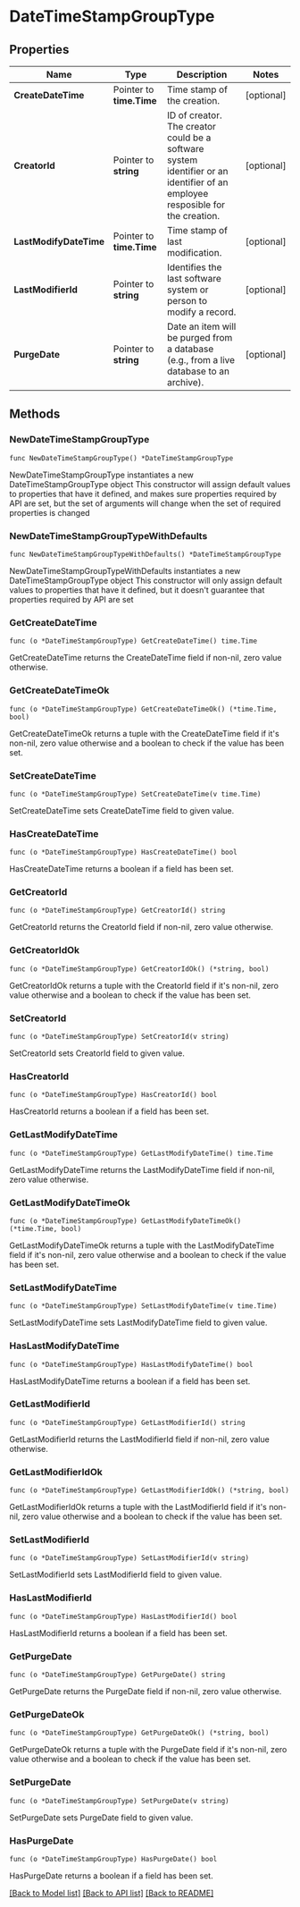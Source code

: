 # DateTimeStampGroupType

## Properties

Name | Type | Description | Notes
------------ | ------------- | ------------- | -------------
**CreateDateTime** | Pointer to **time.Time** | Time stamp of the creation. | [optional] 
**CreatorId** | Pointer to **string** | ID of creator. The creator could be a software system identifier or an identifier of an employee resposible for the creation. | [optional] 
**LastModifyDateTime** | Pointer to **time.Time** | Time stamp of last modification. | [optional] 
**LastModifierId** | Pointer to **string** | Identifies the last software system or person to modify a record. | [optional] 
**PurgeDate** | Pointer to **string** | Date an item will be purged from a database (e.g., from a live database to an archive). | [optional] 

## Methods

### NewDateTimeStampGroupType

`func NewDateTimeStampGroupType() *DateTimeStampGroupType`

NewDateTimeStampGroupType instantiates a new DateTimeStampGroupType object
This constructor will assign default values to properties that have it defined,
and makes sure properties required by API are set, but the set of arguments
will change when the set of required properties is changed

### NewDateTimeStampGroupTypeWithDefaults

`func NewDateTimeStampGroupTypeWithDefaults() *DateTimeStampGroupType`

NewDateTimeStampGroupTypeWithDefaults instantiates a new DateTimeStampGroupType object
This constructor will only assign default values to properties that have it defined,
but it doesn't guarantee that properties required by API are set

### GetCreateDateTime

`func (o *DateTimeStampGroupType) GetCreateDateTime() time.Time`

GetCreateDateTime returns the CreateDateTime field if non-nil, zero value otherwise.

### GetCreateDateTimeOk

`func (o *DateTimeStampGroupType) GetCreateDateTimeOk() (*time.Time, bool)`

GetCreateDateTimeOk returns a tuple with the CreateDateTime field if it's non-nil, zero value otherwise
and a boolean to check if the value has been set.

### SetCreateDateTime

`func (o *DateTimeStampGroupType) SetCreateDateTime(v time.Time)`

SetCreateDateTime sets CreateDateTime field to given value.

### HasCreateDateTime

`func (o *DateTimeStampGroupType) HasCreateDateTime() bool`

HasCreateDateTime returns a boolean if a field has been set.

### GetCreatorId

`func (o *DateTimeStampGroupType) GetCreatorId() string`

GetCreatorId returns the CreatorId field if non-nil, zero value otherwise.

### GetCreatorIdOk

`func (o *DateTimeStampGroupType) GetCreatorIdOk() (*string, bool)`

GetCreatorIdOk returns a tuple with the CreatorId field if it's non-nil, zero value otherwise
and a boolean to check if the value has been set.

### SetCreatorId

`func (o *DateTimeStampGroupType) SetCreatorId(v string)`

SetCreatorId sets CreatorId field to given value.

### HasCreatorId

`func (o *DateTimeStampGroupType) HasCreatorId() bool`

HasCreatorId returns a boolean if a field has been set.

### GetLastModifyDateTime

`func (o *DateTimeStampGroupType) GetLastModifyDateTime() time.Time`

GetLastModifyDateTime returns the LastModifyDateTime field if non-nil, zero value otherwise.

### GetLastModifyDateTimeOk

`func (o *DateTimeStampGroupType) GetLastModifyDateTimeOk() (*time.Time, bool)`

GetLastModifyDateTimeOk returns a tuple with the LastModifyDateTime field if it's non-nil, zero value otherwise
and a boolean to check if the value has been set.

### SetLastModifyDateTime

`func (o *DateTimeStampGroupType) SetLastModifyDateTime(v time.Time)`

SetLastModifyDateTime sets LastModifyDateTime field to given value.

### HasLastModifyDateTime

`func (o *DateTimeStampGroupType) HasLastModifyDateTime() bool`

HasLastModifyDateTime returns a boolean if a field has been set.

### GetLastModifierId

`func (o *DateTimeStampGroupType) GetLastModifierId() string`

GetLastModifierId returns the LastModifierId field if non-nil, zero value otherwise.

### GetLastModifierIdOk

`func (o *DateTimeStampGroupType) GetLastModifierIdOk() (*string, bool)`

GetLastModifierIdOk returns a tuple with the LastModifierId field if it's non-nil, zero value otherwise
and a boolean to check if the value has been set.

### SetLastModifierId

`func (o *DateTimeStampGroupType) SetLastModifierId(v string)`

SetLastModifierId sets LastModifierId field to given value.

### HasLastModifierId

`func (o *DateTimeStampGroupType) HasLastModifierId() bool`

HasLastModifierId returns a boolean if a field has been set.

### GetPurgeDate

`func (o *DateTimeStampGroupType) GetPurgeDate() string`

GetPurgeDate returns the PurgeDate field if non-nil, zero value otherwise.

### GetPurgeDateOk

`func (o *DateTimeStampGroupType) GetPurgeDateOk() (*string, bool)`

GetPurgeDateOk returns a tuple with the PurgeDate field if it's non-nil, zero value otherwise
and a boolean to check if the value has been set.

### SetPurgeDate

`func (o *DateTimeStampGroupType) SetPurgeDate(v string)`

SetPurgeDate sets PurgeDate field to given value.

### HasPurgeDate

`func (o *DateTimeStampGroupType) HasPurgeDate() bool`

HasPurgeDate returns a boolean if a field has been set.


[[Back to Model list]](../README.md#documentation-for-models) [[Back to API list]](../README.md#documentation-for-api-endpoints) [[Back to README]](../README.md)


